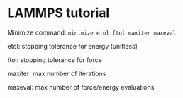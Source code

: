 # LAMMPS tutorial




Minimize command: `minimize etol ftol maxiter maxeval` 

etol: stopping tolerance for energy (unitless)

ftol: stopping tolerance for force

maxiter: max number of iterations

maxeval: max number of force/energy evaluations
